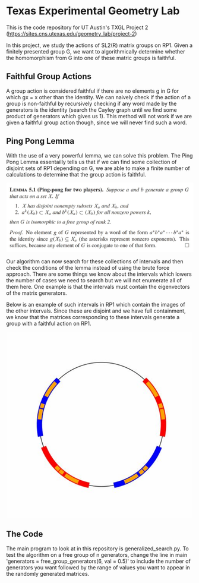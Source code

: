 # Texas Experimental Geometry Lab
This is the code repository for UT Austin's TXGL Project 2 (https://sites.cns.utexas.edu/geometry_lab/project-2)

In this project, we study the actions of SL2(R) matrix groups on RP1. Given a finitely presented group G, we want to algorithmically determine whether the homomorphism from G into one of these matric groups is faithful.

## Faithful Group Actions
A group action is considered faithful if there are no elements g in G for which gx = x other than the identity. We can naively check if the action of a group is non-faithful by recursively checking if any word made by the generators is the identity (search the Cayley graph until we find some product of generators which gives us 1). This method will not work if we are given a faithful group action though, since we will never find such a word.

## Ping Pong Lemma
With the use of a very powerful lemma, we can solve this problem. The Ping Pong Lemma essentailly tells us that if we can find some collection of disjoint sets of RP1 depending on G, we are able to make a finite number of calculations to determine that the group action is faithful.

<p align='center'>
  <img src='./imgs/pingpong.JPG' width='600'>
</p>

Our algorithm can now search for these collections of intervals and then check the conditions of the lemma instead of using the brute force approach. There are some things we know about the intervals which lowers the number of cases we need to search but we will not enumerate all of them here. One example is that the intervals must contain the eigenvectors of the matrix generators.

Below is an example of such intervals in RP1 which contain the images of the other intervals. Since these are disjoint and we have full containment, we know that the matrices corresponding to these intervals generate a group with a faithful action on RP1.

<p align='center'>
  <img src='./imgs/good_intervals.JPG' width='500'>
</p>

## The Code
The main program to look at in this repository is generalized_search.py. To test the algorithm on a free group of n generators, change the line in main 'generators = free_group_generators(6, val = 0.5)' to include the number of generators you want followed by the range of values you want to appear in the randomly generated matrices.
